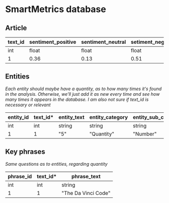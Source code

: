 # SmartMetrics database

## Article

| text_id  | sentiment_positive  |  sentiment_neutral | setiment_negative  |  sentiment_score  |  language_name  |  iso6391Name  |  language_confidence | 
|---|---|---|---|---|---|---|---|
| int  | float  | float  | float  | string  | string | string | float |
| 1  | 0.36  | 0.13 | 0.51  | "mixed"  | "English | "en" | 0.99 |


## Entities
*Each entity should maybe have a quantity, as to how many times it's found in the analysis.*
*Otherwise, we'll just add it as new every time and see how many times it appears in the database.*
*I am also not sure if text_id is necessary or relevant*

| entity_id  |  text_id*  |  entity_text |  entity_category | entity_sub_category  | entity_confidence_score  |
|---|---|---|---|---|---|
| int  |  int  |  string  | string  | string  | float  |
| 1  |  1  | "5"  | "Quantity"  | "Number"  | 0.8  |


## Key phrases
*Same questions as to entities, regarding quantity*

| phrase_id | text_id* | phrase_text  |
|---|---|---|
| int  |  int | string  |  
| 1  |  1 | "The Da Vinci Code"  |